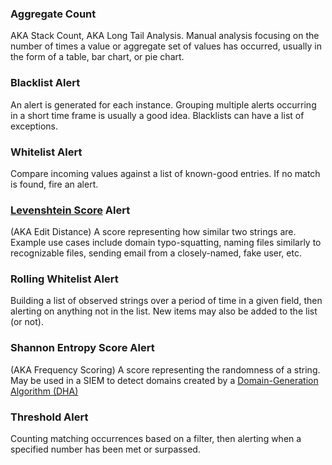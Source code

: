 ### Aggregate Count
AKA Stack Count, AKA Long Tail Analysis. Manual analysis focusing on the number of times a value or aggregate set of values has occurred, usually in the form of a table, bar chart, or pie chart.

### Blacklist Alert
An alert is generated for each instance. Grouping multiple alerts occurring in a short time frame is usually a good idea. Blacklists can have a list of exceptions.

### Whitelist Alert
Compare incoming values against a list of known-good entries. If no match is found, fire an alert.

### [Levenshtein Score](https://en.wikipedia.org/wiki/Levenshtein_distance) Alert
(AKA Edit Distance) A score representing how similar two strings are. Example use cases include domain typo-squatting, naming files similarly to recognizable files, sending email from a closely-named, fake user, etc.

### Rolling Whitelist Alert
Building a list of observed strings over a period of time in a given field, then alerting on anything not in the list. New items may also be added to the list (or not).

### Shannon Entropy Score Alert
(AKA Frequency Scoring) A score representing the randomness of a string. May be used in a SIEM to detect domains created by a [Domain-Generation Algorithm (DHA)](https://en.wikipedia.org/wiki/Domain_generation_algorithm)

### Threshold Alert
Counting matching occurrences based on a filter, then alerting when a specified number has been met or surpassed.